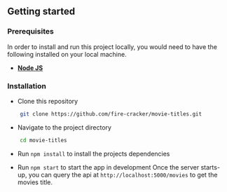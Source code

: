 ## Getting started

### Prerequisites

In order to install and run this project locally, you would need to have the following installed on your local machine.

* [**Node JS**](https://nodejs.org/en/)

### Installation

* Clone this repository

```sh
	git clone https://github.com/fire-cracker/movie-titles.git
```

* Navigate to the project directory

```sh
	cd movie-titles
```

* Run `npm install` to install the projects dependencies

* Run `npm start` to start the app in development
Once the server starts-up, you can query the api at `http://localhost:5000/movies` to get the movies title.